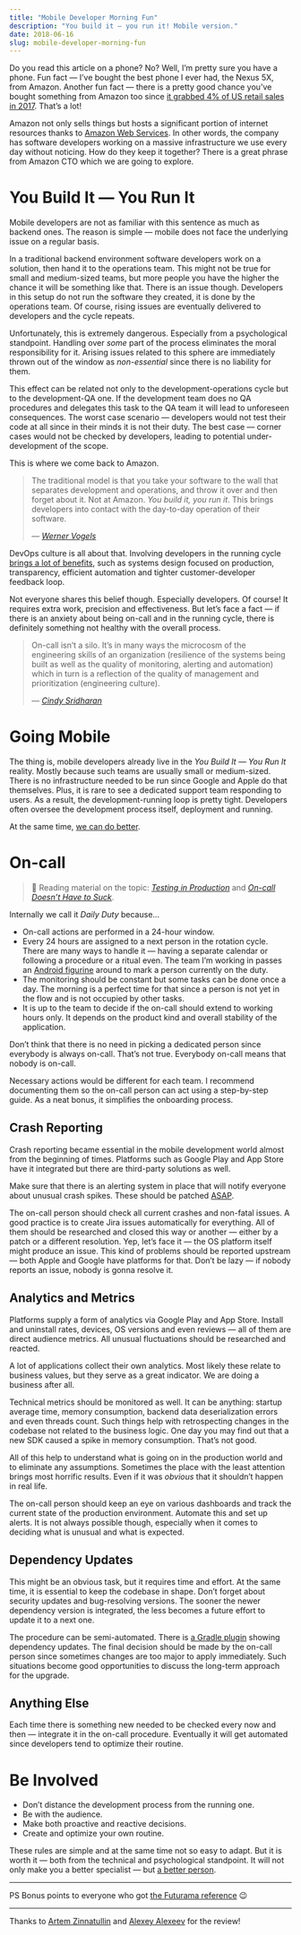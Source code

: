 ```yaml
---
title: "Mobile Developer Morning Fun"
description: "You build it — you run it! Mobile version."
date: 2018-06-16
slug: mobile-developer-morning-fun
---
```


Do you read this article on a phone? No? Well, I’m pretty sure you have a phone.
Fun fact — I’ve bought the best phone I ever had, the Nexus 5X, from Amazon.
Another fun fact — there is a pretty good chance you’ve bought something from Amazon too since
[it grabbed 4% of US retail sales in 2017](https://www.cnbc.com/2018/01/03/amazon-grabbed-4-percent-of-all-us-retail-sales-in-2017-new-study.html).
That’s a lot!

Amazon not only sells things but hosts
a significant portion of internet resources thanks to
[Amazon Web Services](https://aws.amazon.com/). In other words,
the company has software developers working on a massive infrastructure
we use every day without noticing. How do they keep it together?
There is a great phrase from Amazon CTO which we are going
to explore.

# You Build It — You Run It

Mobile developers are not as familiar with this sentence as much as backend ones.
The reason is simple — mobile does not face the underlying issue on a regular basis.

In a traditional backend environment software developers work on a solution,
then hand it to the operations team. This might not be true for small and medium-sized teams,
but more people you have the higher the chance it will be something like that.
There is an issue though. Developers in this setup do not run the software
they created, it is done by the operations team. Of course, rising issues are eventually
delivered to developers and the cycle repeats.

Unfortunately, this is extremely dangerous. Especially from a psychological
standpoint. Handling over _some_ part of the process
eliminates the moral responsibility for it. Arising issues related to this
sphere are immediately thrown out of the window as _non-essential_ since
there is no liability for them.

This effect can be related not only to the development-operations cycle
but to the development-QA one. If the development team does no QA procedures
and delegates this task to the QA team it will lead to unforeseen consequences.
The worst case scenario — developers would not test their code at all
since in their minds it is not their duty. The best case — corner cases
would not be checked by developers,
leading to potential under-development of the scope.

This is where we come back to Amazon.

> The traditional model is that you take your software to the wall
> that separates development and operations, and throw it over and then forget about it.
> Not at Amazon. _You build it, you run it_. This brings developers into contact
> with the day-to-day operation of their software.
>
> — [_Werner Vogels_](https://queue.acm.org/detail.cfm?id=1142065)

DevOps culture is all about that. Involving developers in the running cycle
[brings a lot of benefits](https://aws.amazon.com/blogs/enterprise-strategy/enterprise-devops-why-you-should-run-what-you-build/),
such as systems design focused on production, transparency, efficient automation
and tighter customer-developer feedback loop.

Not everyone shares this belief though. Especially developers. Of course!
It requires extra work, precision and effectiveness. But let’s face a fact —
if there is an anxiety about being on-call and in the running cycle,
there is definitely something not healthy with the overall process.

> On-call isn’t a silo. It’s in many ways the microcosm of the engineering skills
> of an organization (resilience of the systems being built as well as
> the quality of monitoring, alerting and automation) which in turn is
> a reflection of the quality of management and prioritization (engineering culture).
>
> — [_Cindy Sridharan_](https://medium.com/@copyconstruct/on-call-b0bd8c5ea4e0)

# Going Mobile

The thing is, mobile developers already live in the _You Build It — You Run It_ reality.
Mostly because such teams are usually small or medium-sized.
There is no infrastructure needed to be run since
Google and Apple do that themselves. Plus, it is rare to see a dedicated support team
responding to users. As a result, the development-running loop is pretty tight.
Developers often oversee the development process itself, deployment and running.

At the same time, [we can do better](https://www.youtube.com/watch?v=SLILjDx0SO0).

# On-call

> :book: Reading material on the topic:
> [_Testing in Production_](https://medium.com/@copyconstruct/testing-in-production-the-safe-way-18ca102d0ef1) and
> [_On-call Doesn’t Have to Suck_](https://medium.com/@copyconstruct/on-call-b0bd8c5ea4e0).

Internally we call it _Daily Duty_ because...

* On-call actions are performed in a 24-hour window.
* Every 24 hours are assigned to a next person in the rotation cycle.
  There are many ways to handle it — having a separate calendar
  or following a procedure or a ritual even. The team I’m working in
  passes an [Android figurine](http://www.deadzebra.com/project/android-collectibles/)
  around to mark a person currently on the duty.
* The monitoring should be constant but some tasks can be done once a day.
  The morning is a perfect time for that since a person is not yet
  in the flow and is not occupied by other tasks.
* It is up to the team to decide if the on-call should extend to working
  hours only. It depends on the product kind and overall stability of the application.

Don’t think that there is no need in picking a dedicated person since everybody is always on-call.
That’s not true. Everybody on-call means that nobody is on-call.

Necessary actions would be different for each team.
I recommend documenting them so the on-call person can act using a step-by-step guide.
As a neat bonus, it simplifies the onboarding process.

## Crash Reporting

Crash reporting became essential in the mobile development world almost from the beginning of times.
Platforms such as Google Play and App Store have it integrated but there are third-party solutions as well.

Make sure that there is an alerting system in place that will notify
everyone about unusual crash spikes. These should be patched
[ASAP](https://en.wikipedia.org/wiki/ASAP_Rocky).

The on-call person should check all current crashes and non-fatal issues. A good practice is
to create Jira issues automatically for everything. All of them
should be researched and closed this way or another — either by a patch
or a different resolution. Yep, let’s face it — the OS platform itself
might produce an issue. This kind of problems should be reported upstream —
both Apple and Google have platforms for that. Don’t be lazy — if nobody
reports an issue, nobody is gonna resolve it.

## Analytics and Metrics

Platforms supply a form of analytics via Google Play
and App Store. Install and uninstall rates, devices, OS versions and even reviews —
all of them are direct audience metrics. All unusual fluctuations
should be researched and reacted.

A lot of applications collect their own analytics.
Most likely these relate to business values, but they
serve as a great indicator. We are doing a business after all.

Technical metrics should be monitored as well. It can be anything:
startup average time, memory consumption, backend data
deserialization errors and even threads count.
Such things help with retrospecting changes in the codebase not
related to the business logic. One day you may find out that a new SDK
caused a spike in memory consumption. That’s not good.

All of this help to understand what is going on in the production world
and to eliminate any assumptions. Sometimes the place with the least
attention brings most horrific results. Even if it was _obvious_
that it shouldn’t happen in real life.

The on-call person should keep an eye on various dashboards and track
the current state of the production environment. Automate
this and set up alerts. It is not always possible though,
especially when it comes to deciding what is unusual and what is expected.

## Dependency Updates

This might be an obvious task, but it requires time and effort.
At the same time, it is essential to keep the codebase in shape.
Don’t forget about security updates and bug-resolving versions.
The sooner the newer dependency version is integrated, the less
becomes a future effort to update it to a next one.

The procedure can be semi-automated. There is
[a Gradle plugin](https://github.com/ben-manes/gradle-versions-plugin)
showing dependency updates. The final decision
should be made by the on-call person since sometimes changes
are too major to apply immediately. Such situations
become good opportunities to discuss the long-term approach for the upgrade.

## Anything Else

Each time there is something new needed to be checked every now and then —
integrate it in the on-call procedure. Eventually it will get automated
since developers tend to optimize their routine.

# Be Involved

* Don’t distance the development process from the running one.
* Be with the audience.
* Make both proactive and reactive decisions.
* Create and optimize your own routine.

These rules are simple and at the same time not so easy to adapt.
But it is worth it — both from the technical and psychological standpoint.
It will not only make you a better specialist — but
[a better person](https://www.youtube.com/watch?v=-DSVDcw6iW8).

---

PS Bonus points to everyone who got [the Futurama reference](https://en.wikipedia.org/wiki/Saturday_Morning_Fun_Pit) :wink:

---

Thanks to [Artem Zinnatullin](https://twitter.com/artem_zin)
and [Alexey Alexeev](https://www.linkedin.com/in/alexey-alexeev/) for the review!
